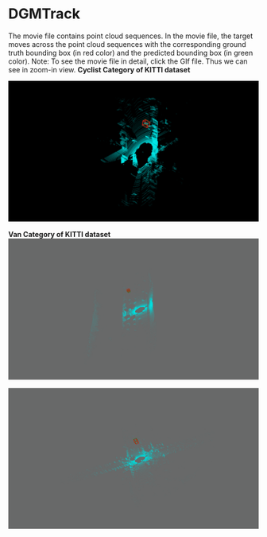 # DGMTrack

The movie file contains point cloud sequences. In the movie file, the target moves across the point cloud sequences with the corresponding ground truth bounding box (in red color) and the predicted bounding box (in green color).
Note: To see the movie file in detail, click the GIf file. Thus we can see in zoom-in view.
**Cyclist Category of KITTI dataset**

![My GIF](cyclist_animated.gif)




**Van Category of KITTI dataset**
![My GIF](animation_van113.gif)

![My GIF](animation_van148.gif)





